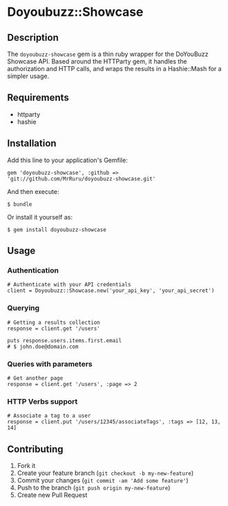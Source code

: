 # Doyoubuzz::Showcase

## Description

The `doyoubuzz-showcase` gem is a thin ruby wrapper for the DoYouBuzz Showcase API. Based around the HTTParty gem, it handles the authorization and HTTP calls, and wraps the results in a Hashie::Mash for a simpler usage.

## Requirements

- httparty
- hashie

## Installation

Add this line to your application's Gemfile:

    gem 'doyoubuzz-showcase', :github => 'git://github.com/MrRuru/doyoubuzz-showcase.git'

And then execute:

    $ bundle

Or install it yourself as:

    $ gem install doyoubuzz-showcase

## Usage


### Authentication

    # Authenticate with your API credentials
    client = Doyoubuzz::Showcase.new('your_api_key', 'your_api_secret')

### Querying

    # Getting a results collection
    response = client.get '/users'

    puts response.users.items.first.email
    # $ john.doe@domain.com

### Queries with parameters

    # Get another page
    response = client.get '/users', :page => 2


### HTTP Verbs support

    # Associate a tag to a user
    response = client.put '/users/12345/associateTags', :tags => [12, 13, 14]


## Contributing

1. Fork it
2. Create your feature branch (`git checkout -b my-new-feature`)
3. Commit your changes (`git commit -am 'Add some feature'`)
4. Push to the branch (`git push origin my-new-feature`)
5. Create new Pull Request
